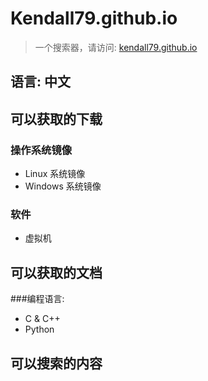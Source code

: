 # Kendall79.github.io
>一个搜索器，请访问: [kendall79.github.io](https://kendall79.github.io "kendall79.github.io")

## 语言: 中文

## 可以获取的下载
 ### 操作系统镜像
  - Linux 系统镜像
  - Windows 系统镜像
 ### 软件
  - 虚拟机

## 可以获取的文档
 ###编程语言:
  - C & C++
  - Python

## 可以搜索的内容
